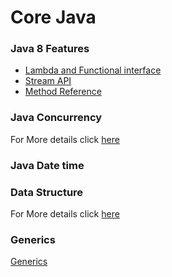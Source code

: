 
# Core Java
### Java 8 Features
- [Lambda and Functional interface](/Java8_Proj/LambdaAndFunctionalInterface.md)
- [Stream API](/Java8_Proj/streams.md)
- [Method Reference](/Java8_Proj/method_reference.md) 
### Java Concurrency
For More details click [here](/Java8_Proj/concurrency.md)
### Java Date time
### Data Structure  

For More details click [here](/Java8_Proj/data_structure.md)
### Generics
[Generics](/Java8_Proj/generics.md)


